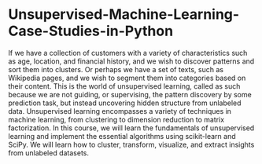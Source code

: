 # Unsupervised-Machine-Learning-Case-Studies-in-Python
If we have a collection of customers with a variety of characteristics such as age, location, and financial history, and we wish to discover patterns and sort them into clusters. Or perhaps we have a set of texts, such as Wikipedia pages, and we wish to segment them into categories based on their content. This is the world of unsupervised learning, called as such because we are not guiding, or supervising, the pattern discovery by some prediction task, but instead uncovering hidden structure from unlabeled data. Unsupervised learning encompasses a variety of techniques in machine learning, from clustering to dimension reduction to matrix factorization. In this course, we will learn the fundamentals of unsupervised learning and implement the essential algorithms using scikit-learn and SciPy. We will learn how to cluster, transform, visualize, and extract insights from unlabeled datasets.
